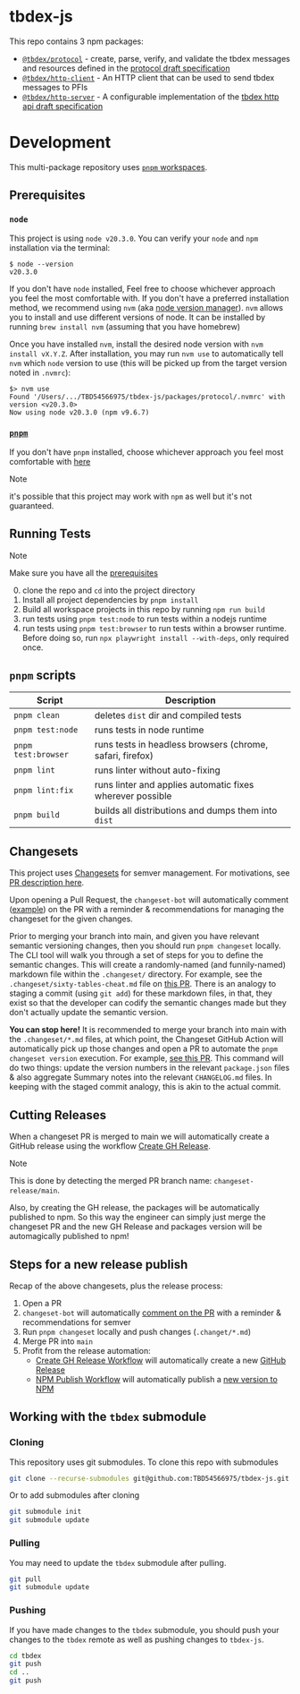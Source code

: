 # tbdex-js

This repo contains 3 npm packages:

- [`@tbdex/protocol`](./packages/protocol/) - create, parse, verify, and validate the tbdex messages and resources defined in the [protocol draft specification](https://github.com/TBD54566975/tbdex-protocol/blob/main/README.md)
- [`@tbdex/http-client`](./packages/http-client) - An HTTP client that can be used to send tbdex messages to PFIs
- [`@tbdex/http-server`](./packages/http-server) - A configurable implementation of the [tbdex http api draft specification](https://github.com/TBD54566975/tbdex-protocol/blob/main/rest-api/README.md)

# Development

This multi-package repository uses [`pnpm` workspaces](https://pnpm.io/workspaces).

## Prerequisites

### `node`

This project is using `node v20.3.0`. You can verify your `node` and `npm` installation via the terminal:

```
$ node --version
v20.3.0
```

If you don't have `node` installed, Feel free to choose whichever approach you feel the most comfortable with. If you don't have a preferred installation method, we recommend using `nvm` (aka [node version manager](https://github.com/nvm-sh/nvm)). `nvm` allows you to install and use different versions of node. It can be installed by running `brew install nvm` (assuming that you have homebrew)

Once you have installed `nvm`, install the desired node version with `nvm install vX.Y.Z`. After installation, you may run `nvm use` to automatically tell `nvm` which `node` version to use (this will be picked up from the target version noted in `.nvmrc`):

```
$> nvm use
Found '/Users/.../TBD54566975/tbdex-js/packages/protocol/.nvmrc' with version <v20.3.0>
Now using node v20.3.0 (npm v9.6.7)
```

### [`pnpm`](https://pnpm.io/)

If you don't have `pnpm` installed, choose whichever approach you feel most comfortable with [here](https://pnpm.io/installation)

> [!NOTE]
>
> it's possible that this project may work with `npm` as well but it's not guaranteed.

## Running Tests

> [!NOTE]
>
> Make sure you have all the [prerequisites](#prerequisites)

0. clone the repo and `cd` into the project directory
1. Install all project dependencies by `pnpm install`
2. Build all workspace projects in this repo by running `npm run build`
3. run tests using `pnpm test:node` to run tests within a nodejs runtime
4. run tests using `pnpm test:browser` to run tests within a browser runtime. Before doing so, run `npx playwright install --with-deps`, only required once.

## `pnpm` scripts

| Script              | Description                                               |
| ------------------- | --------------------------------------------------------- |
| `pnpm clean`        | deletes `dist` dir and compiled tests                     |
| `pnpm test:node`    | runs tests in node runtime                                |
| `pnpm test:browser` | runs tests in headless browsers (chrome, safari, firefox) |
| `pnpm lint`         | runs linter without auto-fixing                           |
| `pnpm lint:fix`     | runs linter and applies automatic fixes wherever possible |
| `pnpm build`        | builds all distributions and dumps them into `dist`       |

## Changesets

This project uses [Changesets](https://github.com/changesets/changesets) for semver management. For motivations, see [PR description here](https://github.com/TBD54566975/tbdex-js/pull/30#issue-1910447620).

Upon opening a Pull Request, the `changeset-bot` will automatically comment ([example](https://github.com/TBD54566975/tbdex-js/pull/30#issuecomment-1732721942)) on the PR with a reminder & recommendations for managing the changeset for the given changes.

Prior to merging your branch into main, and given you have relevant semantic versioning changes, then you should run `pnpm changeset` locally. The CLI tool will walk you through a set of steps for you to define the semantic changes. This will create a randomly-named (and funnily-named) markdown file within the `.changeset/` directory. For example, see the `.changeset/sixty-tables-cheat.md` file on [this PR](https://github.com/TBD54566975/tbdex-js/pull/35/files). There is an analogy to staging a commit (using `git add`) for these markdown files, in that, they exist so that the developer can codify the semantic changes made but they don't actually update the semantic version.

**You can stop here!** It is recommended to merge your branch into main with the `.changeset/*.md` files, at which point, the Changeset GitHub Action will automatically pick up those changes and open a PR to automate the `pnpm changeset version` execution. For example, [see this PR](https://github.com/TBD54566975/tbdex-js/pull/36). This command will do two things: update the version numbers in the relevant `package.json` files & also aggregate Summary notes into the relevant `CHANGELOG.md` files. In keeping with the staged commit analogy, this is akin to the actual commit.

## Cutting Releases

When a changeset PR is merged to main we will automatically create a GitHub release using the workflow [Create GH Release](./.github/workflows/create-gh-release.yml).

> [!NOTE]
>
> This is done by detecting the merged PR branch name: `changeset-release/main`.

Also, by creating the GH release, the packages will be automatically published to npm. So this way the engineer can simply just merge the changeset PR and the new GH Release and packages version will be automagically published to npm!

## Steps for a new release publish

Recap of the above changesets, plus the release process:

1. Open a PR
2. `changeset-bot` will automatically [comment on the PR](https://github.com/TBD54566975/tbdex-js/pull/30#issuecomment-1732721942) with a reminder & recommendations for semver
3. Run `pnpm changeset` locally and push changes (`.changet/*.md`)
4. Merge PR into `main`
5. Profit from the release automation:
   - [Create GH Release Workflow](./.github/workflows/create-gh-release.yml) will automatically create a new [GitHub Release](https://github.com/TBD54566975/tbdex-js/releases)
   - [NPM Publish Workflow](./.github/workflows/npm-publish.yml) will automatically publish a [new version to NPM](https://www.npmjs.com/package/@tbdex/protocol?activeTab=versions)

## Working with the `tbdex` submodule

### Cloning
This repository uses git submodules. To clone this repo with submodules
```sh
git clone --recurse-submodules git@github.com:TBD54566975/tbdex-js.git
```
Or to add submodules after cloning
```sh
git submodule init
git submodule update
```

### Pulling
You may need to update the `tbdex` submodule after pulling.
```sh
git pull
git submodule update
```

### Pushing
If you have made changes to the `tbdex` submodule, you should push your changes to the `tbdex` remote as well as pushing changes to `tbdex-js`.
```sh
cd tbdex
git push
cd ..
git push
```
